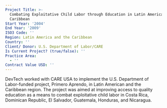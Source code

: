 ```yaml
---
Project Title: >-
  Combating Exploitative Child Labor through Education in Latin America and the
  Caribbean
Start Year: '2004'
End Year: '2009'
ISO3 Code: ''
Region: Latin America and the Caribbean
Country: ''
Client/ Donor: U.S. Department of Labor/CARE
Is Current Project? (true/false): ''
Practice Area:
  - ''
Contract Value USD: ''
---
```

DevTech worked with CARE USA to implement the U.S. Department of Labor-funded project, Primero Aprendo, in Latin American and the Caribbean region. The project was aimed at improving access to quality education as a means to combat exploitative child labor in Costa Rica, Dominican Republic, El Salvador, Guatemala, Honduras, and Nicaragua.